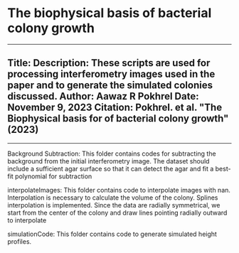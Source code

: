 # The biophysical basis of bacterial colony growth


 ----------------------------------------------------------------------------
 Title: 
 Description: These scripts are used for processing interferometry images used in the paper and to generate the simulated colonies discussed.
 Author: Aawaz R Pokhrel
 Date: November 9, 2023
 Citation: Pokhrel. et al. "The Biophysical basis for of bacterial colony growth" (2023)
-------------------------------------------------------------------------------
-------------------------------------------------------------------------


Background Subtraction: This folder contains codes for subtracting the background from the initial interferometry image. The dataset should include a sufficient agar surface so that it can detect the agar and fit a best-fit polynomial for subtraction

interpolateImages: This folder contains code to interpolate images with nan. Interpolation is necessary to calculate the volume of the colony. Splines interpolation is implemented. Since the data are radially symmetrical, we start from the center of the colony and draw lines pointing radially outward to interpolate

simulationCode: This folder contains code  to generate simulated height profiles.